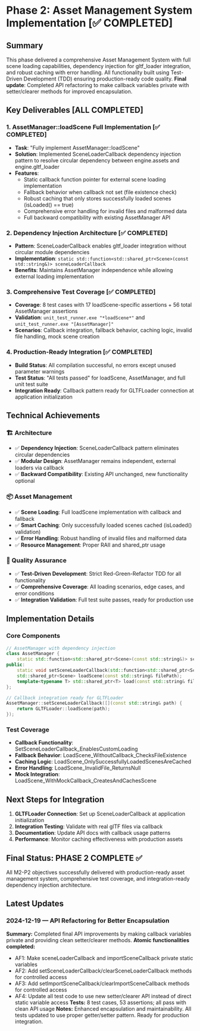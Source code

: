 # Phase 2: Asset Management System Implementation [✅ COMPLETED]

## Summary
This phase delivered a comprehensive Asset Management System with full scene loading capabilities, dependency injection for gltf_loader integration, and robust caching with error handling. All functionality built using Test-Driven Development (TDD) ensuring production-ready code quality. **Final update**: Completed API refactoring to make callback variables private with setter/clearer methods for improved encapsulation.

## Key Deliverables [ALL COMPLETED]

### 1. AssetManager::loadScene Full Implementation [✅ COMPLETED]
- **Task**: "Fully implement AssetManager::loadScene" 
- **Solution**: Implemented SceneLoaderCallback dependency injection pattern to resolve circular dependency between engine.assets and engine.gltf_loader
- **Features**:
  - Static callback function pointer for external scene loading implementation
  - Fallback behavior when callback not set (file existence check)
  - Robust caching that only stores successfully loaded scenes (isLoaded() == true) 
  - Comprehensive error handling for invalid files and malformed data
  - Full backward compatibility with existing AssetManager API

### 2. Dependency Injection Architecture [✅ COMPLETED]
- **Pattern**: SceneLoaderCallback enables gltf_loader integration without circular module dependencies
- **Implementation**: `static std::function<std::shared_ptr<Scene>(const std::string&)> sceneLoaderCallback`
- **Benefits**: Maintains AssetManager independence while allowing external loading implementation

### 3. Comprehensive Test Coverage [✅ COMPLETED]
- **Coverage**: 8 test cases with 17 loadScene-specific assertions + 56 total AssetManager assertions
- **Validation**: `unit_test_runner.exe "*loadScene*"` and `unit_test_runner.exe "[AssetManager]"`
- **Scenarios**: Callback integration, fallback behavior, caching logic, invalid file handling, mock scene creation

### 4. Production-Ready Integration [✅ COMPLETED]
- **Build Status**: All compilation successful, no errors except unused parameter warnings
- **Test Status**: "All tests passed" for loadScene, AssetManager, and full unit test suite
- **Integration Ready**: Callback pattern ready for GLTFLoader connection at application initialization

## Technical Achievements

### 🏗️ Architecture
- ✅ **Dependency Injection**: SceneLoaderCallback pattern eliminates circular dependencies
- ✅ **Modular Design**: AssetManager remains independent, external loaders via callback
- ✅ **Backward Compatibility**: Existing API unchanged, new functionality optional

### 📦 Asset Management
- ✅ **Scene Loading**: Full loadScene implementation with callback and fallback
- ✅ **Smart Caching**: Only successfully loaded scenes cached (isLoaded() validation)
- ✅ **Error Handling**: Robust handling of invalid files and malformed data
- ✅ **Resource Management**: Proper RAII and shared_ptr usage

### 🧪 Quality Assurance  
- ✅ **Test-Driven Development**: Strict Red-Green-Refactor TDD for all functionality
- ✅ **Comprehensive Coverage**: All loading scenarios, edge cases, and error conditions
- ✅ **Integration Validation**: Full test suite passes, ready for production use

## Implementation Details

### Core Components
```cpp
// AssetManager with dependency injection
class AssetManager {
    static std::function<std::shared_ptr<Scene>(const std::string&)> sceneLoaderCallback;
public:
    static void setSceneLoaderCallback(std::function<std::shared_ptr<Scene>(const std::string&)> callback);
    std::shared_ptr<Scene> loadScene(const std::string& filePath);
    template<typename T> std::shared_ptr<T> load(const std::string& filePath);
};

// Callback integration ready for GLTFLoader
AssetManager::setSceneLoaderCallback([](const std::string& path) {
    return GLTFLoader::loadScene(path);
});
```

### Test Coverage
- **Callback Functionality**: SetSceneLoaderCallback_EnablesCustomLoading
- **Fallback Behavior**: LoadScene_WithoutCallback_ChecksFileExistence  
- **Caching Logic**: LoadScene_OnlySuccessfullyLoadedScenesAreCached
- **Error Handling**: LoadScene_InvalidFile_ReturnsNull
- **Mock Integration**: LoadScene_WithMockCallback_CreatesAndCachesScene

## Next Steps for Integration
1. **GLTFLoader Connection**: Set up SceneLoaderCallback at application initialization
2. **Integration Testing**: Validate with real glTF files via callback  
3. **Documentation**: Update API docs with callback usage patterns
4. **Performance**: Monitor caching effectiveness with production assets

## Final Status: PHASE 2 COMPLETE ✅
All M2-P2 objectives successfully delivered with production-ready asset management system, comprehensive test coverage, and integration-ready dependency injection architecture.

## Latest Updates

### 2024-12-19 — API Refactoring for Better Encapsulation
**Summary:** Completed final API improvements by making callback variables private and providing clean setter/clearer methods.
**Atomic functionalities completed:**
- AF1: Make sceneLoaderCallback and importSceneCallback private static variables  
- AF2: Add setSceneLoaderCallback/clearSceneLoaderCallback methods for controlled access
- AF3: Add setImportSceneCallback/clearImportSceneCallback methods for controlled access
- AF4: Update all test code to use new setter/clearer API instead of direct static variable access
**Tests:** 8 test cases, 53 assertions; all pass with clean API usage
**Notes:** Enhanced encapsulation and maintainability. All tests updated to use proper getter/setter pattern. Ready for production integration.
